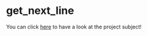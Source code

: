 # get_next_line
You can click [here](https://github.com/limdem/get_next_line/blob/main/en.subject.pdf)
 to have a look at the project subject!
